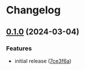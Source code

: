 # Changelog

## [0.1.0](https://github.com/icidasset/radical-edward/compare/maake-oob-v0.0.1...maake-oob-v0.1.0) (2024-03-04)


### Features

* initial release ([7ce3f6a](https://github.com/icidasset/radical-edward/commit/7ce3f6aa108a84aa2bcf66e94f1966a968a8aa80))
